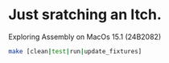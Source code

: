 # Just sratching an Itch.

Exploring Assembly on MacOs 15.1 (24B2082)

```sh
make [clean|test|run|update_fixtures]
```
